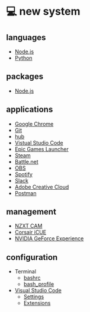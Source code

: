 # 💻 new system

## languages

-   [Node.js][node]
-   [Python][python]

## packages

-   [Node.js][node-packages]

## applications

-   [Google Chrome][chrome]
-   [Git][git]
-   [hub][hub]
-   [Vistual Studio Code][vscode]
-   [Epic Games Launcher][epic]
-   [Steam][steam]
-   [Battle.net][battlenet]
-   [OBS][obs]
-   [Spotify][spotify]
-   [Slack][slack]
-   [Adobe Creative Cloud][adobe]
-   [Postman][postman]

## management

-   [NZXT CAM][cam]
-   [Corsair iCUE][icue]
-   [NVIDIA GeForce Experience][geforce]

## configuration

-   Terminal
    -   [bashrc][bashrc]
    -   [bash_profile][bash-profile]
-   [Visual Studio Code][vscode]
    -   [Settings][vscode-settings]
    -   [Extensions][vscode-extensions]

[node]: https://nodejs.org
[python]: https://www.python.org
[node-packages]: https://github.com/bradgarropy/dotfiles/blob/master/node/packages.txt
[chrome]: https://www.google.com/chrome
[git]: https://git-scm.com
[hub]: https://hub.github.com
[vscode]: https://code.visualstudio.com
[epic]: https://www.epicgames.com/store/en-US
[steam]: https://store.steampowered.com
[battlenet]: https://www.blizzard.com/en-us/apps/battle.net/desktop
[obs]: https://obsproject.com
[spotify]: https://www.spotify.com/us
[slack]: https://slack.com/downloads/windows
[adobe]: https://www.adobe.com/creativecloud.html
[postman]: https://www.getpostman.com
[cam]: https://www.nzxt.com/camapp
[icue]: https://www.corsair.com/us/en/icue
[geforce]: https://www.nvidia.com/en-us/geforce/geforce-experience
[bashrc]: https://github.com/bradgarropy/dotfiles/blob/master/.bashrc
[bash-profile]: https://github.com/bradgarropy/dotfiles/blob/master/.bash_profile
[vscode-settings]: https://github.com/bradgarropy/dotfiles/blob/master/vscode/settings.json
[vscode-extensions]: https://github.com/bradgarropy/dotfiles/blob/master/vscode/extensions.txt
